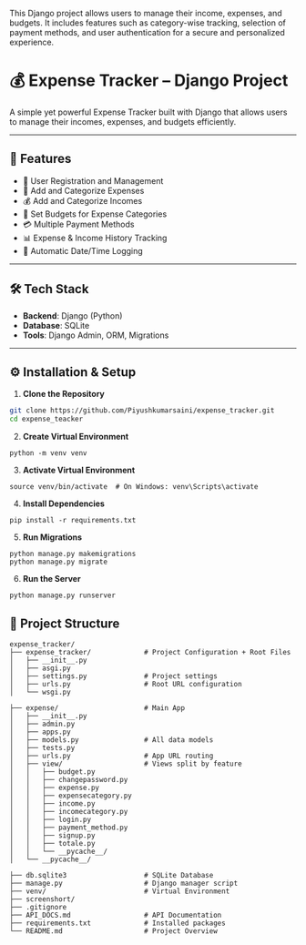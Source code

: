 This Django project allows users to manage their income, expenses, and budgets.
It includes features such as category-wise tracking, selection of payment methods, and user authentication for a secure and personalized experience.

# 💰 Expense Tracker – Django Project

A simple yet powerful Expense Tracker built with Django that allows users to manage their incomes, expenses, and budgets efficiently.

---

## 🚀 Features

- 👤 User Registration and Management
- 💸 Add and Categorize Expenses
- 💰 Add and Categorize Incomes
- 🎯 Set Budgets for Expense Categories
- 💳 Multiple Payment Methods
- 📊 Expense & Income History Tracking
- 📅 Automatic Date/Time Logging

---

## 🛠️ Tech Stack

- **Backend**: Django (Python)
- **Database**: SQLite
- **Tools**: Django Admin, ORM, Migrations

---


## ⚙️ Installation & Setup

1. **Clone the Repository**

```bash
git clone https://github.com/Piyushkumarsaini/expense_tracker.git
cd expense_teacker
```

2. **Create Virtual Environment**
```venv
python -m venv venv
```
3. **Activate Virtual Environment**
```venv
source venv/bin/activate  # On Windows: venv\Scripts\activate
```

4. **Install Dependencies**
```
pip install -r requirements.txt
```

5. **Run Migrations**
```
python manage.py makemigrations
python manage.py migrate
```

6. **Run the Server**
```
python manage.py runserver
```



## 📁 Project Structure

```
expense_tracker/
├── expense_tracker/             # Project Configuration + Root Files
│   ├── __init__.py
│   ├── asgi.py
│   ├── settings.py              # Project settings
│   ├── urls.py                  # Root URL configuration
│   └── wsgi.py

├── expense/                     # Main App
│   ├── __init__.py
│   ├── admin.py
│   ├── apps.py
│   ├── models.py                # All data models
│   ├── tests.py
│   ├── urls.py                  # App URL routing
│   ├── view/                    # Views split by feature
│   │   ├── budget.py
│   │   ├── changepassword.py
│   │   ├── expense.py
│   │   ├── expensecategory.py
│   │   ├── income.py
│   │   ├── incomecategory.py
│   │   ├── login.py
│   │   ├── payment_method.py
│   │   ├── signup.py
│   │   ├── totale.py
│   │   └── __pycache__/
│   └── __pycache__/

├── db.sqlite3                   # SQLite Database
├── manage.py                    # Django manager script
├── venv/                        # Virtual Environment
├── screenshort/
├── .gitignore
├── API_DOCS.md                  # API Documentation
├── requirements.txt             # Installed packages
└── README.md                    # Project Overview
```
